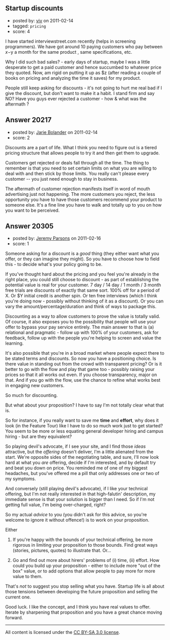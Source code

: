 ## Startup discounts

- posted by: [viv](https://stackexchange.com/users/-1/2665-viv) on 2011-02-14
- tagged: `pricing`
- score: 4

I have started interviewstreet.com recently (helps in screening programmers). We have got around 10 paying customers who pay between $x-$y a month for the same product , same specifications, etc. 

Why I did such bad sales? - early days of startup, maybe I was a little desperate to get a paid customer and hence succumbed to whatever price they quoted. Now, am rigid on putting it up as $z (after reading a couple of books on pricing and analyzing the time it saves) for my product. 

People still keep asking for discounts - it's not going to hurt me real bad if I give the discount, but don't want to make it a habit. I stand firm and say NO? Have you guys ever rejected a customer - how & what was the aftermath ? 




## Answer 20217

- posted by: [Jarie Bolander](https://stackexchange.com/users/-1/585-jarie-bolander) on 2011-02-14
- score: 2

Discounts are a part of life. What I think you need to figure out is a tiered pricing structure that allows people to try it and then get them to upgrade.

Customers get rejected or deals fall through all the time. The thing to remember is that you need to set certain limits on what you are willing to deal with and then stick by those limits. You really can't please every customer -- you just need enough to stay in business.

The aftermath of customer rejection manifests itself in word of mouth advertising just not happening. The more customers you reject, the less opportunity you have to have those customers recommend your product to someone else. It's a fine line you have to walk and totally up to you on how you want to be perceived.


## Answer 20305

- posted by: [Jeremy Parsons](https://stackexchange.com/users/-1/4291-jeremy-parsons) on 2011-02-16
- score: 1

Someone asking for a discount is a *good* thing (they either want what you offer, or they can imagine they might). So you have to choose how to field this - to decide what's your policy going to be.

If you've thought hard about the pricing and you feel you're already in the right place, you could still choose to discount - as part of establishing the potential value is real for your customer. 7 day / 14 day / 1 month / 3 month free trials are discounts of exactly that same sort. 100% off for a period of X. Or $Y initial credit is another spin. Or ten free interviews (which I think you're doing now - possibly without thinking of it as a discount). Or you can vary the amount/percentage/duration and think of ways to package this.

Discounting as a way to allow customers to prove the value is totally valid. Of course, it also exposes you to the possibility that people will use your offer to bypass your pay service entirely. The main answer to that is (a) relational and pragmatic - follow up with 100% of your customers, ask for feedback, follow up with the people you're helping to screen and value the learning.

It's also possible that you're in a broad market where people expect there to be stated terms and discounts. So now you have a positioning choice. Is there value in standing out from the crowd with transparent pricing? Or is it better to go with the flow and play that game too - possibly raising your prices so that it all works out even. If you choose transparency, major on that. And if you go with the flow, use the chance to refine what works best in engaging new customers.

So much for discounting.

But what about your proposition? I have to say I'm not totally clear what that is. 

So for instance, if you really want to save me **time** and **effort**, why does it look (in the Feature Tour) like I have to do so much work just to get started? You seem to be more or less equating general developer hiring and campus hiring - but are they equivalent?

So playing devil's advocate, if I see your site, and I find those *ideas* attractive, but the *offering* doesn't deliver, I'm a little alienated from the start. We're opposite sides of the negotiating table, and sure, I'll now look hard at what you *are* offering, decide if I'm interested, and by default try and beat you down on price. You reminded me of one of my biggest headaches, but you've offered me a pill that only addresses one or two of my symptoms.

And conversely (still playing devil's advocate), if I like your technical offering, but I'm not really interested in that high-falutin' description, my immediate sense is that your solution is bigger than I need. So if I'm not getting full value, I'm being over-charged, right? 

So my actual *advice* to you (you didn't ask for this advice, so you're welcome to ignore it without offence!) is to work on your proposition.

Either

1. If you're happy with the bounds of your technical offering, be more rigorous in limiting your proposition to those bounds. Find great ways (stories, pictures, quotes) to illustrate that. Or...

2. Go and find out more about hirers' problems of (i) time, (ii) effort. How could you build up your proposition - either to include more "out of the box" value, or to add options that allow people to pay more for more value to them.

That's *not* to suggest you stop selling what you have. Startup life is all about those tensions between developing the future proposition and selling the current one.

Good luck. I like the concept, and I think you have real values to offer. Iterate by sharpening that proposition and you have a great chance moving forward.



---

All content is licensed under the [CC BY-SA 3.0 license](https://creativecommons.org/licenses/by-sa/3.0/).
